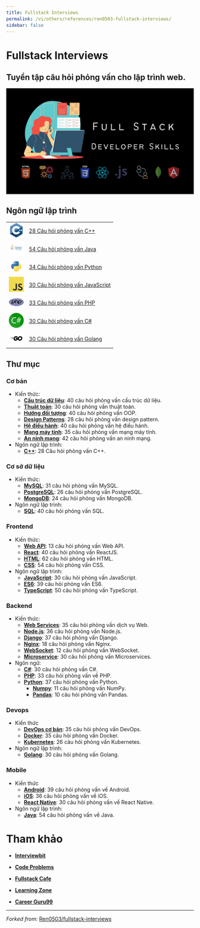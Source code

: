 ```yaml
---
title: Fullstack Interviews
permalink: /vi/others/references/ren0503-fullstack-interviews/
sidebar: false
---
```


# Fullstack Interviews

## Tuyển tập câu hỏi phỏng vấn cho lập trình web.

![](./interviews.jpg)

## Ngôn ngữ lập trình

|                                                 |                                                           |
| ----------------------------------------------- | --------------------------------------------------------- |
| <img src="./assets/cpp.png" height="40">        | [28 Câu hỏi phỏng vấn C++](./basics/cpp/)                 |
| <img src="./assets/java.png" height="40">       | [54 Câu hỏi phỏng vấn Java](./mobile/java/)               |
| <img src="./assets/python.png" height="40">     | [34 Câu hỏi phỏng vấn Python](./backend/python/)          |
| <img src="./assets/javascript.png" height="40"> | [30 Câu hỏi phỏng vấn JavaScript](./frontend/javascript/) |
| <img src="./assets/php.png" height="40">        | [33 Câu hỏi phỏng vấn PHP](./backend/php/)                |
| <img src="./assets/csharp.png" height="40">     | [30 Câu hỏi phỏng vấn C#](./backend/csharp/)              |
| <img src="./assets/go.png" height="40">         | [30 Câu hỏi phỏng vấn Golang](./devops/golang/)           |

## Thư mục

### Cơ bản

- Kiến thức:
  - [**Cấu trúc dữ liệu**](./basics/data-structures/): 40 câu hỏi phỏng vấn cấu trúc dữ liệu.
  - [**Thuật toán**](./basics/algorithms/): 30 câu hỏi phỏng vấn thuật toán.
  - [**Hướng đối tượng**](./basics/oops/): 40 câu hỏi phỏng vấn OOP.
  - [**Design Patterns**](./basics/design-patterns/): 28 câu hỏi phỏng vấn design pattern.
  - [**Hệ điều hành**](./basics/os/): 40 câu hỏi phỏng vấn hệ điều hành.
  - [**Mạng máy tính**](./basics/network/): 35 câu hỏi phỏng vấn mạng máy tính.
  - [**An ninh mạng**](./basics/cyber/): 42 câu hỏi phỏng vấn an ninh mạng.
- Ngôn ngữ lập trình:
  - [**C++**](./basics/cpp/): 28 Câu hỏi phỏng vấn C++.

### Cơ sở dữ liệu

- Kiến thức:
  - [**MySQL**](./database/mysql/): 31 câu hỏi phỏng vấn MySQL.
  - [**PostgreSQL**](./database/postgresql/): 26 câu hỏi phỏng vấn PostgreSQL.
  - [**MongoDB**](./database/mongodb/): 24 câu hỏi phỏng vấn MongoDB.
- Ngôn ngữ lập trình:
  - [**SQL**](./database/sql/): 40 câu hỏi phỏng vấn SQL.

### Frontend

- Kiến thức:
  - [**Web API**](./frontend/web-api/): 13 câu hỏi phỏng vấn Web API.
  - [**React**](./frontend/react/): 40 câu hỏi phỏng vấn ReactJS.
  - [**HTML**](./frontend/html/): 62 câu hỏi phỏng vấn HTML.
  - [**CSS**](./frontend/css/): 54 câu hỏi phỏng vấn CSS.
- Ngôn ngữ lập trình:
  - [**JavaScript**](./frontend/javascript/): 30 câu hỏi phỏng vấn JavaScript.
  - [**ES6**](./frontend/es6/): 39 câu hỏi phỏng vấn ES6.
  - [**TypeScript**](./frontend/typescript/): 50 câu hỏi phỏng vấn TypeScript.

### Backend

- Kiến thức:
  - [**Web Services**](./backend/web-services/): 35 câu hỏi phỏng vấn dịch vụ Web.
  - [**Node.js**](./backend/nodejs/): 36 câu hỏi phỏng vấn Node.js.
  - [**Django**](./backend/django/): 37 câu hỏi phỏng vấn Django.
  - [**Nginx**](./backend/nginx/): 18 câu hỏi phỏng vấn Nginx.
  - [**WebSocket**](./backend/websocket//): 12 câu hỏi phỏng vấn WebSocket.
  - [**Microservice**](./backend/microservice/): 30 câu hỏi phỏng vấn Microservices.
- Ngôn ngữ:
  - [**C#**](./backend/csharp/): 30 câu hỏi phỏng vấn C#.
  - [**PHP**](./backend/php/): 33 câu hỏi phỏng vấn về PHP.
  - [**Python**](./backend/python/): 37 câu hỏi phỏng vấn Python.
    - [**Numpy**](./backend/python/numpy/): 11 câu hỏi phỏng vấn NumPy.
    - [**Pandas**](./backend/python/pandas/): 10 câu hỏi phỏng vấn Pandas.

### Devops

- Kiến thức
  - [**DevOps cơ bản**](./devops/): 35 câu hỏi phỏng vấn DevOps.
  - [**Docker**](./devops/docker/): 35 câu hỏi phỏng vấn Docker.
  - [**Kubernetes**](./devops/kubernetes/): 26 câu hỏi phỏng vấn Kubernetes.
- Ngôn ngữ lập trình:
  - [**Golang**](./devops/golang/): 30 câu hỏi phỏng vấn Golang.

### Mobile

- Kiến thức
  - [**Android**](./mobile/android/): 39 câu hỏi phỏng vấn về Android.
  - [**iOS**](./mobile/ios/): 36 câu hỏi phỏng vấn về iOS.
  - [**React Native**](./mobile/react-native//): 30 câu hỏi phỏng vấn về React Native.
- Ngôn ngữ lập trình:
  - [**Java**](./mobile/java/): 54 câu hỏi phỏng vấn về Java.

# Tham khảo

- [**Interviewbit**](https://www.interviewbit.com)

- [**Code Problems**](https://github.com/blakeembrey/code-problems)

- [**Fullstack Cafe**](https://www.fullstack.cafe)

- [**Learning Zone**](https://github.com/learning-zone)

- [**Career Guru99**](https://career.guru99.com/)

---

_Forked from:_ [Ren0503/fullstack-interviews](https://github.com/Ren0503/fullstack-interviews)
